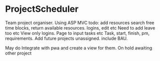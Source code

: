 # ProjectScheduler
Team project organiser. Using ASP MVC
todo:
add resources
search free time blocks, return available resources.
logins, edit etc
Need to add leave too etc
View only logins.
Page to input tasks etc
Task, start, finish, pm, requirements. 
Add future projects unassigned. 
include BAU.

May do
Integrate with pwa and create a view for them.
On hold awaiting other project
